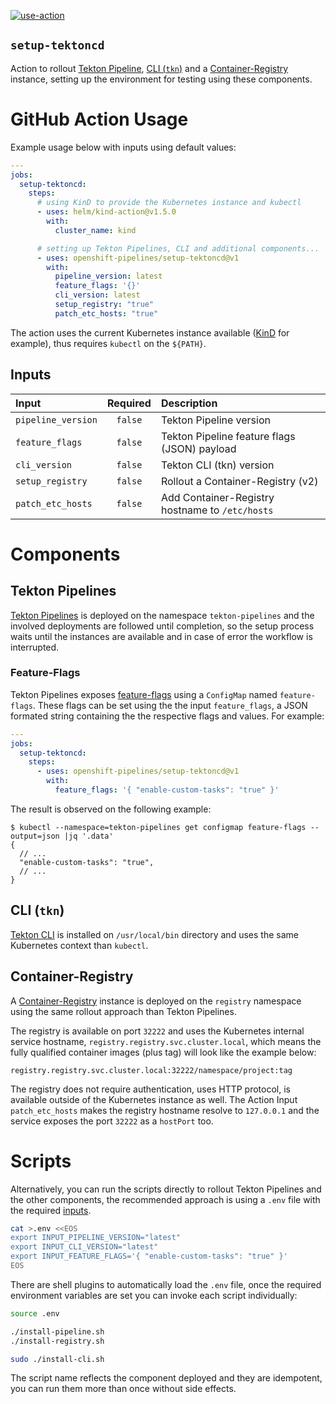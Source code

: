 [![use-action][useActionWorkflowBadge]][useActionWorkflow]

`setup-tektoncd`
----------------

Action to rollout [Tekton Pipeline][githubTektonPipeline], [CLI (`tkn`)][githubTektonCLI] and a [Container-Registry][containerRegistry] instance, setting up the environment for testing using these components.

# GitHub Action Usage

Example usage below with inputs using default values:

```yaml
---
jobs:
  setup-tektoncd:
    steps:
      # using KinD to provide the Kubernetes instance and kubectl
      - uses: helm/kind-action@v1.5.0
        with:
          cluster_name: kind

      # setting up Tekton Pipelines, CLI and additional components...
      - uses: openshift-pipelines/setup-tektoncd@v1
        with:
          pipeline_version: latest
          feature_flags: '{}'
          cli_version: latest
          setup_registry: "true"
          patch_etc_hosts: "true"
```

The action uses the current Kubernetes instance available ([KinD][sigsKinD] for example), thus requires `kubectl` on the `${PATH}`.

## Inputs

| Input               | Required | Description                                     |
|:--------------------|:--------:|:------------------------------------------------|
| `pipeline_version`  | `false`  | Tekton Pipeline version                         |
| `feature_flags`     | `false`  | Tekton Pipeline feature flags (JSON) payload    |
| `cli_version`       | `false`  | Tekton CLI (tkn) version                        |
| `setup_registry`    | `false`  | Rollout a Container-Registry (v2)               |
| `patch_etc_hosts`   | `false`  | Add Container-Registry hostname to `/etc/hosts` |

# Components

## Tekton Pipelines

[Tekton Pipelines][githubTektonPipeline] is deployed on the namespace `tekton-pipelines` and the involved deployments are followed until completion, so the setup process waits until the instances are available and in case of error the workflow is interrupted.

### Feature-Flags

Tekton Pipelines exposes [feature-flags][githubTektonFeatureFlags] using a `ConfigMap` named `feature-flags`. These flags can be set using the the input `feature_flags`, a JSON formated string containing the the respective flags and values. For example:

```yaml
---
jobs:
  setup-tektoncd:
    steps:
      - uses: openshift-pipelines/setup-tektoncd@v1
        with:
          feature_flags: '{ "enable-custom-tasks": "true" }'
```

The result is observed on the following example:

```
$ kubectl --namespace=tekton-pipelines get configmap feature-flags --output=json |jq '.data'
{
  // ...
  "enable-custom-tasks": "true",
  // ...
}
```

## CLI (`tkn`)

[Tekton CLI][githubTektonCLI] is installed on `/usr/local/bin` directory and uses the same Kubernetes context than `kubectl`.

## Container-Registry

A [Container-Registry][containerRegistry] instance is deployed on the `registry` namespace using the same rollout approach than Tekton Pipelines.

The registry is available on port `32222` and uses the Kubernetes internal service hostname, `registry.registry.svc.cluster.local`, which means the fully qualified container images (plus tag) will look like the example below:

```text
registry.registry.svc.cluster.local:32222/namespace/project:tag
```

The registry does not require authentication, uses HTTP protocol, is available outside of the Kubernetes instance as well. The Action Input `patch_etc_hosts` makes the registry hostname resolve to `127.0.0.1` and the service exposes the port `32222` as a `hostPort` too.

# Scripts

Alternatively, you can run the scripts directly to rollout Tekton Pipelines and the other components, the recommended approach is using a `.env` file with the required [inputs](./inputs.sh).

```bash
cat >.env <<EOS
export INPUT_PIPELINE_VERSION="latest"
export INPUT_CLI_VERSION="latest"
export INPUT_FEATURE_FLAGS='{ "enable-custom-tasks": "true" }'
EOS
```

There are shell plugins to automatically load the `.env` file, once the required environment variables are set you can invoke each script individually:

```bash
source .env

./install-pipeline.sh
./install-registry.sh

sudo ./install-cli.sh
```

The script name reflects the component deployed and they are idempotent, you can run them more than once without side effects.

[containerRegistry]: https://docs.docker.com/registry/spec/api/
[githubTektonCLI]: https://github.com/tektoncd/cli
[githubTektonFeatureFlags]: https://github.com/tektoncd/pipeline/blob/main/config/config-feature-flags.yaml
[githubTektonPipeline]: https://github.com/tektoncd/pipeline
[sigsKinD]: https://kind.sigs.k8s.io
[useActionWorkflow]: https://github.com/openshift-pipelines/setup-tektoncd/actions/workflows/use-action.yaml
[useActionWorkflowBadge]: https://github.com/openshift-pipelines/setup-tektoncd/actions/workflows/use-action.yaml/badge.svg
